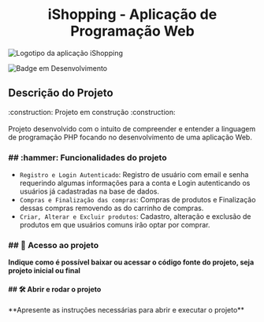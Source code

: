 

<h1 align="center"> iShopping - Aplicação de Programação Web </h1> 

![Logotipo da aplicação iShopping](https://user-images.githubusercontent.com/71740181/180852698-1f6e4b25-fd16-42ee-93ed-fdc6c83d45c3.png)

![Badge em Desenvolvimento](http://img.shields.io/static/v1?label=STATUS&message=EM%20DESENVOLVIMENTO&color=GREEN&style=for-the-badge)

<h2> Descrição do Projeto </h2>
:construction: Projeto em construção :construction:
<br>
<br>
Projeto desenvolvido com o intuito de compreender e entender a linguagem de programação PHP focando no desenvolvimento de uma aplicação Web.
<br>

<h3> ## :hammer: Funcionalidades do projeto </h3>

- `Registro e Login Autenticado`: Registro de usuário com email e senha requerindo algumas informações para a conta e Login autenticando os usuários já cadastradas na base de dados.
- `Compras e Finalização das compras`: Compras de produtos e Finalização dessas compras removendo as do carrinho de compras.
- `Criar, Alterar e Excluir produtos`: Cadastro, alteração e exclusão de produtos em que usuários comuns irão optar por comprar.

<h3> ## 📁 Acesso ao projeto </h3>

**Indique como é possível baixar ou acessar o código fonte do projeto, seja projeto inicial ou final**

<h4> ## 🛠️ Abrir e rodar o projeto </h4> 
**Apresente as instruções necessárias para abrir e executar o projeto**
